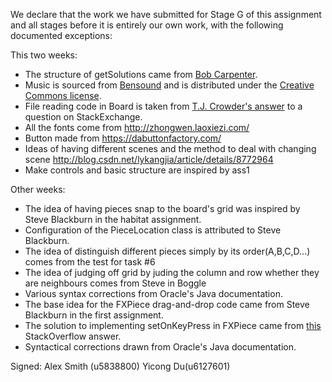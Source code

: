 We declare that the work we have submitted for Stage G of this assignment and all stages before it is entirely our own work, with the following documented exceptions:

This two weeks:
* The structure of getSolutions came from [Bob Carpenter](https://bob-carpenter.github.io/games/sudoku/java_sudoku.html).
* Music is sourced from [Bensound](http://www.bensound.com/) and is distributed under the [Creative Commons license](http://www.bensound.com/licensing).
* File reading code in Board is taken from [T.J. Crowder's answer](http://stackoverflow.com/a/7413900) to a question on StackExchange.
* All the fonts come from http://zhongwen.laoxiezi.com/
* Button made from https://dabuttonfactory.com/
* Ideas of having different scenes and the method to deal with changing scene http://blog.csdn.net/lykangjia/article/details/8772964
* Make controls and basic structure are inspired by ass1

Other weeks:
* The idea of having pieces snap to the board's grid was inspired by Steve Blackburn in the habitat assignment.
* Configuration of the PieceLocation class is attributed to Steve Blackburn.
* The idea of distinguish different pieces simply by its order(A,B,C,D...) comes from the test for task #6
* The idea of judging off grid by juding the column and row whether they are neighbours comes from Steve in Boggle
* Various syntax corrections from Oracle's Java documentation.
* The base idea for the FXPiece drag-and-drop code came from Steve Blackburn in the first assignment.
* The solution to implementing setOnKeyPress in FXPiece came from [this](http://stackoverflow.com/questions/32802664/setonkeypressed-event-not-working-properly) StackOverflow answer.
* Syntactical corrections drawn from Oracle's Java documentation.

Signed: Alex Smith (u5838800) Yicong Du(u6127601)
